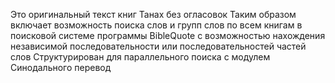 Это оригинальный текст книг Танах  без огласовок
Таким образом включает возможность поиска слов и групп слов по всем книгам в поисковой системе программы BibleQuote с возможностью нахождения независимой последовательности или последовательностей частей слов
Структурирован для параллельного поиска с модулем Синодального перевод
